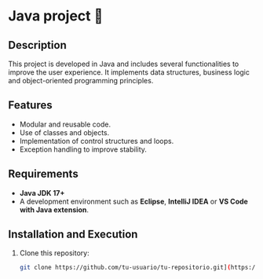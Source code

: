 # Java project 🚀

## Description
This project is developed in Java and includes several functionalities to improve the user experience. It implements data structures, business logic and object-oriented programming principles.

## Features
- Modular and reusable code.
- Use of classes and objects.
- Implementation of control structures and loops.
- Exception handling to improve stability.

## Requirements
- **Java JDK 17+**
- A development environment such as **Eclipse**, **IntelliJ IDEA** or **VS Code with Java extension**.

## Installation and Execution
1. Clone this repository:
   ```bash
   git clone https://github.com/tu-usuario/tu-repositorio.git](https://github.com/elpambi/Classroom_projects_on_Java.git)
